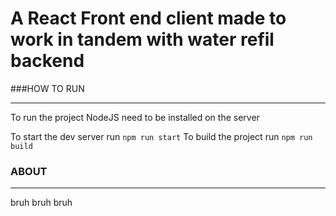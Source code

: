 # A React Front end client made to work in tandem with water refil backend

###HOW TO RUN

---

To run the project NodeJS need to be installed on the server

To start the dev server run `npm run start`
To build the project run `npm run build`

### ABOUT

---

bruh bruh bruh
